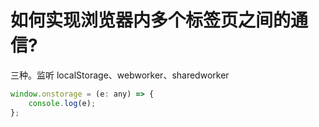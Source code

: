 # 如何实现浏览器内多个标签页之间的通信?

三种。监听 localStorage、webworker、sharedworker

```javascript
window.onstorage = (e: any) => {
    console.log(e);
};
```
